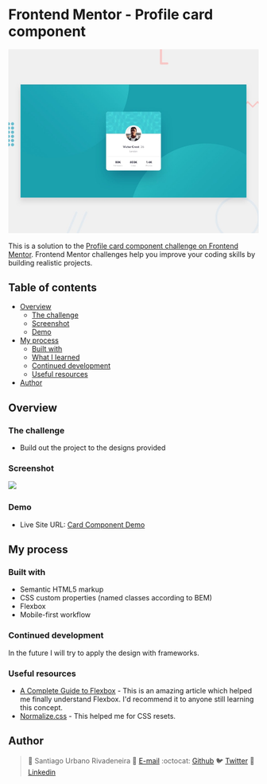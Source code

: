 # Frontend Mentor - Profile card component
![Design preview for the Profile card component coding challenge](./design/desktop-preview.jpg)

This is a solution to the [Profile card component challenge on Frontend Mentor](https://www.frontendmentor.io/challenges/profile-card-component-cfArpWshJ). Frontend Mentor challenges help you improve your coding skills by building realistic projects. 

## Table of contents

- [Overview](#overview)
  - [The challenge](#the-challenge)
  - [Screenshot](#screenshot)
  - [Demo](#Demo)
- [My process](#my-process)
  - [Built with](#built-with)
  - [What I learned](#what-i-learned)
  - [Continued development](#continued-development)
  - [Useful resources](#useful-resources)
- [Author](#author)

## Overview

### The challenge

- Build out the project to the designs provided

### Screenshot

![](./screenshot.jpg)


### Demo

- Live Site URL: [Card Component Demo](https://sanurb.github.io/Frontend-Mentor-Challenges/huddle-landing-page-with-curved-sections-master/index.html)

## My process

### Built with

- Semantic HTML5 markup
- CSS custom properties (named classes according to BEM)
- Flexbox
- Mobile-first workflow

### Continued development

In the future I will try to apply the design with frameworks.

### Useful resources

- [A Complete Guide to Flexbox](https://css-tricks.com/snippets/css/a-guide-to-flexbox/) - This is an amazing article which helped me finally understand Flexbox. I'd recommend it to anyone still learning this concept.
- [Normalize.css](https://necolas.github.io/normalize.css/) - This helped me for CSS resets.

## Author

> :man: Santiago Urbano Rivadeneira
> :e-mail: [E-mail](dsanturban@gmail.com)
> :octocat: [Github](https://github.com/sanurb)
> :bird: [Twitter](https://twitter.com/dsanturban)
> :blue_book: [Linkedin](https://www.linkedin.com/in/santurban)
